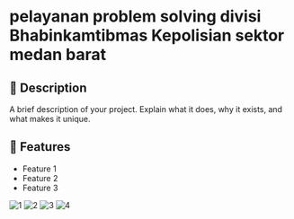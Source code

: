 # pelayanan problem solving divisi Bhabinkamtibmas Kepolisian sektor medan barat

## 📄 Description
A brief description of your project. Explain what it does, why it exists, and what makes it unique.

## 🚀 Features
- Feature 1
- Feature 2
- Feature 3


![1](https://github.com/user-attachments/assets/9af58d76-7567-4f83-b9de-c70900f604b1)
![2](https://github.com/user-attachments/assets/a0dcbb5f-b2f5-474d-9683-1451f8154ff7)
![3](https://github.com/user-attachments/assets/f264529a-160b-4d70-86f7-09ef48c7975b)
![4](https://github.com/user-attachments/assets/38be30f2-2c39-49b4-a6de-166308210ae1)
